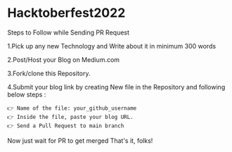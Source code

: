 # Hacktoberfest2022

Steps to Follow while Sending PR Request

1.Pick up any new Technology and Write about it in minimum 300 words

2.Post/Host your Blog on Medium.com

3.Fork/clone this Repository.

4.Submit your blog link by creating New file in the Repository and following below steps :

    👉 Name of the file: your_github_username
    👉 Inside the file, paste your blog URL. 
    👉 Send a Pull Request to main branch

Now just wait for PR to get merged That's it, folks!
